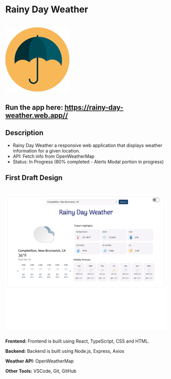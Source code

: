 # Rainy Day Weather

# ![image of Rainy Day Weather logo](./public/images/umbrella_yellow.png)

## Run the app here: <https://rainy-day-weather.web.app//>

## Description

* Rainy Day Weather a responsive web application that displays weather information for a given location.
* API: Fetch info from OpenWeatherMap
* Status: In Progress (80% completed - Alerts Modal portion in progress)

## First Draft Design

# ![image of Rainy Day Weather desktop app](./public/images/rainy_day_weather_desktop.png)

**Frontend:** Frontend is built using React, TypeScript, CSS and HTML.

**Backend:** Backend is built using Node.js, Express, Axios

**Weather API:** OpenWeatherMap

**Other Tools:** VSCode, Git, GitHub